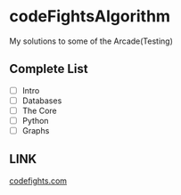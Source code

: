 # codeFightsAlgorithm #

My solutions to some of the Arcade(Testing)


## Complete List ##

- [ ] Intro
- [ ] Databases
- [ ] The Core
- [ ] Python
- [ ] Graphs

## LINK ##

[codefights.com](https://www.codefights.com)
